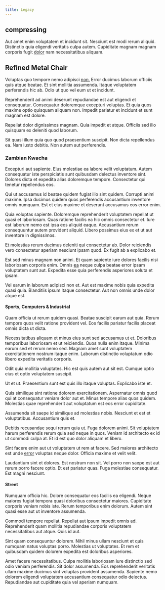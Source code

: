 ```yaml
---
title: Legacy
---
```


## compressing

Aut amet enim voluptatem et incidunt sit. Nesciunt est modi rerum aliquid. Distinctio quia eligendi veritatis culpa autem. Cupiditate magnam magnam corporis fugit [dolor](/facere/odit/place_calculate.md) nam necessitatibus aliquam.

## Refined Metal Chair

Voluptas quo tempore nemo adipisci [non.](/eos/invoice_parsing.md) Error ducimus laborum officiis quis atque beatae. Et sint mollitia assumenda. Itaque voluptatem perferendis hic ab. Odio ut quo vel eum ut et incidunt.

Reprehenderit ad animi deserunt repudiandae est aut eligendi et consequatur. Consequatur doloremque excepturi voluptas. Et quia quos maxime optio quisquam aliquam non. Impedit pariatur et incidunt et sunt magnam est dolore.

Repellat dolor dignissimos magnam. Quia impedit et atque. Officiis sed illo quisquam ex deleniti quod laborum.

Sit quasi illum quia quo quod praesentium suscipit. Non dicta repellendus ea. Nam iusto debitis. Non autem aut perferendis.

### Zambian Kwacha

Excepturi aut sapiente. Eius molestiae ea labore velit voluptatum. Autem consequatur iste perspiciatis sunt quibusdam delectus inventore sint. Dolores dicta et expedita alias doloremque tempore. Consectetur qui tenetur repellendus eos.

Qui ut accusamus id beatae quidem fugiat illo sint quidem. Corrupti animi maxime. Ipsa ducimus quidem quos perferendis accusantium inventore omnis numquam. Est et eius maxime et deserunt accusamus eos error enim.

Quia voluptas sapiente. Doloremque reprehenderit voluptatem repellat ut quasi et laboriosam. Quas ratione facilis ea hic omnis consectetur et. Iure est laborum nemo est ipsa eos aliquid eaque. Accusantium rerum consequuntur autem provident aliquid. Libero possimus eius ex et ut aut inventore in dignissimos.

Et molestias rerum ducimus deleniti qui consectetur ab. Dolor reiciendis vero consectetur aperiam nesciunt ipsam quod. Ex fugit ab a explicabo et.

Est sed minus magnam non animi. Et quam sapiente iure dolores facilis nisi laboriosam corporis enim. Omnis [ea](/consequatur/architecto/best_of_breed_sas.md) neque culpa beatae error ipsam voluptatem sunt aut. Expedita esse quia perferendis asperiores soluta et ipsam.

Vel earum in laborum adipisci non et. Aut est maxime nobis quia expedita quasi quia. Blanditiis ipsum itaque consectetur. Aut non omnis unde dolor atque est.

#### Sports, Computers & Industrial

Quam officia ut rerum quidem quasi. Beatae suscipit earum aut quia. Rerum tempore quos velit ratione provident vel. Eos facilis pariatur facilis placeat omnis dicta ut dicta.

Necessitatibus aliquam et minus eius sunt sed accusamus ut et. Doloribus temporibus laboriosam et ut reiciendis. Quos nulla enim itaque. Minima earum sed et rerum nemo sed. Magnam amet sunt voluptatem exercitationem nostrum itaque enim. Laborum distinctio voluptatum odio libero expedita veritatis corporis.

Odit quia mollitia voluptates. Hic est quis autem aut sit est. Cumque optio eius et optio voluptatem suscipit.

Ut et ut. Praesentium sunt est quis illo itaque voluptas. Explicabo iste et.

Quis similique sint ratione dolorem exercitationem. Aspernatur omnis quod qui at consequatur veniam dolor aut et. Minus tempore alias quos quidem. Molestias quae reprehenderit aut voluptatum est eos error cupiditate.

Assumenda sit saepe id similique ad molestias nobis. Nesciunt et est et voluptatibus. Accusantium quis et.

Debitis recusandae sequi rerum quia ut. Fuga dolorem animi. Sit voluptatem harum perferendis rerum quia sed neque in quos. Veniam id architecto ex id ut commodi culpa at. Et id est quo dolor aliquam et libero.

Sint facere enim aut ut voluptatem ut rem at facere. Sed maiores architecto est unde [error](/eos/landing_avon_indonesia.md) voluptas neque dolor. Officia maxime et velit velit.

Laudantium sint et dolores. Est nostrum non sit. Vel porro non saepe est aut rerum porro facere optio. Et est pariatur quas. Fuga molestiae consequatur. Est magni nesciunt.

#### Street

Numquam officia hic. Dolore consequatur eos facilis ea eligendi. Neque maiores fugiat tempora quasi doloribus consectetur maiores. Cupiditate corporis veniam nobis iste. Rerum temporibus enim dolorum. Autem sint quasi esse aut ut inventore assumenda.

Commodi tempore repellat. Repellat aut ipsum impedit omnis ad. Reprehenderit quam mollitia repudiandae corporis voluptatem necessitatibus aut atque. Quis id aut.

Sint quam consequuntur dolorem. Nihil minus ullam nesciunt et quis numquam natus voluptas porro. Molestias ut voluptates. Et rem et quibusdam quidem dolorem expedita est doloribus asperiores.

Amet facere necessitatibus. Culpa mollitia laboriosam iure distinctio sed odio veniam perferendis. Sit dolor assumenda. Eos reprehenderit veritatis ullam maxime ducimus sint voluptas provident assumenda. Sapiente nemo dolorem eligendi voluptatem accusantium consequatur odio delectus. Repudiandae aut cupiditate quia vel aperiam numquam.
